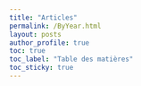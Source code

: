 ```yaml
---
title: "Articles"
permalink: /ByYear.html
layout: posts
author_profile: true
toc: true
toc_label: "Table des matières"
toc_sticky: true
---
```

